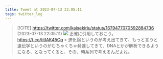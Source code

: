 ```yaml
---
title: Tweet at 2023-07-13 22:05:11
tags: twitter_log
---
```


> [!CITE] https://twitter.com/kaisekiriu/status/1679477070592884736 (2023-07-13 22:05:11)
> ![](https://twitter.com/kaisekiriu/status/1679477070592884736)
> 正確に引用しておこう。
> https://t.co/titIAK45Cq
> &gt; 進化論というのが考え出てきて、もっと言うと遺伝学というのがむちゃくちゃ発達してきて、DNAとかが解析できるようになる、となってくると、その、時系列で考えるんだよね。
